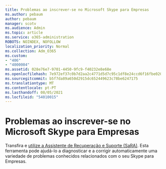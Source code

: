 ```yaml
---
title: Problemas ao inscrever-se no Microsoft Skype para Empresas
ms.author: pebaum
author: pebaum
manager: scotv
ms.audience: Admin
ms.topic: article
ms.service: o365-administration
ROBOTS: NOINDEX, NOFOLLOW
localization_priority: Normal
ms.collection: Adm_O365
ms.custom:
- "406"
- "4000004"
ms.assetid: 028e76e7-9701-4450-9fc9-f40232e8e68e
ms.openlocfilehash: 7e972ef37c0b7d2aa2c4771d5d7c95c1df8e24ccd6f16fbe020900d10ea42de0
ms.sourcegitcommit: b5f7da89a650d2915dc652449623c78be6247175
ms.translationtype: MT
ms.contentlocale: pt-PT
ms.lasthandoff: 08/05/2021
ms.locfileid: "54010015"
---
```

# <a name="problems-signing-in-to-microsoft-skype-for-business"></a>Problemas ao inscrever-se no Microsoft Skype para Empresas

Transfira e [utilize a Assistente de Recuperação e Suporte (SaRA)](https://aka.ms/SaRA-SkypeForBusinessSignIn).
Esta ferramenta pode ajudá-lo a diagnosticar e a corrigir automaticamente uma variedade de problemas conhecidos relacionados com o seu Skype para Empresas.